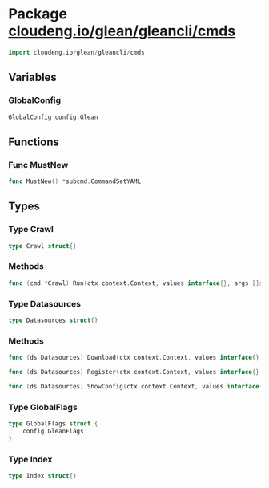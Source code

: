 # Package [cloudeng.io/glean/gleancli/cmds](https://pkg.go.dev/cloudeng.io/glean/gleancli/cmds?tab=doc)

```go
import cloudeng.io/glean/gleancli/cmds
```


## Variables
### GlobalConfig
```go
GlobalConfig config.Glean

```



## Functions
### Func MustNew
```go
func MustNew() *subcmd.CommandSetYAML
```



## Types
### Type Crawl
```go
type Crawl struct{}
```

### Methods

```go
func (cmd *Crawl) Run(ctx context.Context, values interface{}, args []string) error
```




### Type Datasources
```go
type Datasources struct{}
```

### Methods

```go
func (ds Datasources) Download(ctx context.Context, values interface{}, args []string) error
```


```go
func (ds Datasources) Register(ctx context.Context, values interface{}, args []string) error
```


```go
func (ds Datasources) ShowConfig(ctx context.Context, values interface{}, args []string) error
```




### Type GlobalFlags
```go
type GlobalFlags struct {
	config.GleanFlags
}
```


### Type Index
```go
type Index struct{}
```





